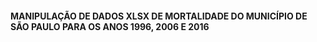 #### MANIPULAÇÃO DE DADOS XLSX DE MORTALIDADE DO MUNICÍPIO DE SÃO PAULO PARA OS ANOS 1996, 2006 E 2016
